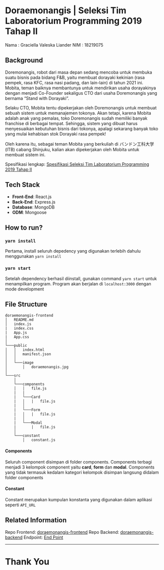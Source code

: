 # Doraemonangis | Seleksi Tim Laboratorium Programming 2019 Tahap II

Nama    : Graciella Valeska Liander
NIM     : 18219075

## Background
Doremonangis, robot dari masa depan sedang mencoba untuk membuka suatu bisnis pada bidang F&B, yaitu membuat dorayaki kekinian (rasa pempek, rasa KFC, rasa nasi padang, dan lain-lain) di tahun 2021 ini. Mobita, teman baiknya membantunya untuk mendirikan usaha dorayakinya dengan menjadi Co-Founder sekaligus CTO dari usaha Doremonangis yang bernama “Stand with Dorayaki”.


Selaku CTO, Mobita tentu dipekerjakan oleh Doremonangis untuk membuat sebuah sistem untuk memanajemen tokonya. Akan tetapi, karena Mobita adalah anak yang pemalas, toko Doremonangis sudah memiliki banyak franchise di berbagai tempat. Sehingga, sistem yang dibuat harus menyesuaikan kebutuhan bisnis dari tokonya, apalagi sekarang banyak toko yang mulai kehabisan stok Dorayaki rasa pempek!


Oleh karena itu, sebagai teman Mobita yang berkuliah di バンドン工科大学 (ITB) cabang Shinjuku, kalian akan dipekerjakan oleh Mobita untuk membuat sistem ini.

Spesifikasi lengkap: [Spesifikasi Seleksi Tim Laboratorium Programming 2019 Tahap II](https://docs.google.com/document/u/1/d/e/2PACX-1vQ-TtktsZN6Iusb1Rog-l_kAstH062NIk0ltA83RXsUXgSoZk8QhjZb4WfRUpzct2-k9U0HfgNnuZaK/pub)


## Tech Stack
- **Front-End**: React.js
- **Back-End**: Express.js
- **Database**: MongoDB
- **ODM**: Mongoose

## How to run?

### `yarn install`

Pertama, install seluruh depedency yang digunakan terlebih dahulu menggunakan `yarn install`

### `yarn start`

Setelah dependency berhasil diinstall, gunakan command `yarn start` untuk menampilkan program. Program akan berjalan di `localhost:3000` dengan mode development

## File Structure

```
doraemonangis-frontend
│   README.md
│   index.js
|   index.css
|   App.js
|   App.css
│
└───public
│   │   index.html
│   │   manifest.json
│   │
│   └───image
│       │   doraemonangis.jpg
│   
└───src
    │
    └───components
    │   │   file.js
    |   |
    |   └───Card
    |   │   |   file.js
    |   │   
    |   └───Form
    |   │   |   file.js
    |   │   
    |   └───Modal
    |       |   file.js
    │
    └───constant
        │   constant.js
```

#### Components
Seluruh component disimpan di folder components. Components terbagi menjadi 3 kelompok component yaitu **card**, **form** dan **modal**. Components yang tidak termasuk kedalam kategori kelompok disimpan langsung didalam folder components

#### Constant
Constant merupakan kumpulan konstanta yang digunakan dalam aplikasi seperti `API_URL`

## Related Information
Repo Frontend: [doraemonangis-frontend](https://github.com/graciellavl/doraemonangis-frontend)
Repo Backend: [doraemonangis-backend](https://github.com/graciellavl/doraemonangis-backend)
Endpoint: [End Point](https://localhost:5000)


---

# Thank You